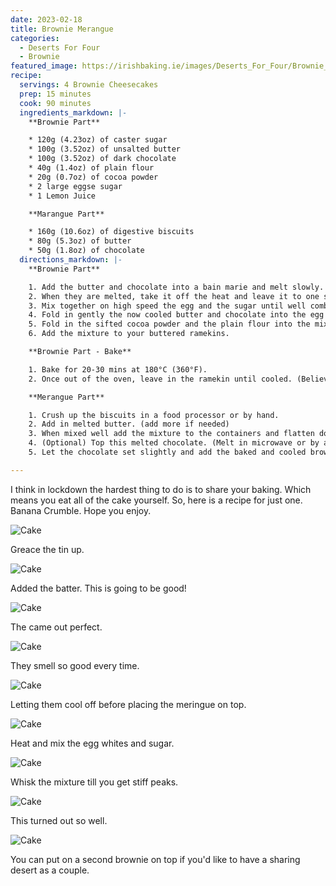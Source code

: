 ```yaml
---
date: 2023-02-18
title: Brownie Merangue
categories:
  - Deserts For Four
  - Brownie
featured_image: https://irishbaking.ie/images/Deserts_For_Four/Brownie_Meringue/Image_1.jpg
recipe:
  servings: 4 Brownie Cheesecakes
  prep: 15 minutes
  cook: 90 minutes
  ingredients_markdown: |-
    **Brownie Part**

    * 120g (4.23oz) of caster sugar
    * 100g (3.52oz) of unsalted butter
    * 100g (3.52oz) of dark chocolate
    * 40g (1.4oz) of plain flour
    * 20g (0.7oz) of cocoa powder
    * 2 large eggse sugar
    * 1 Lemon Juice

    **Marangue Part**

    * 160g (10.6oz) of digestive biscuits
    * 80g (5.3oz) of butter
    * 50g (1.8oz) of chocolate
  directions_markdown: |-
    **Brownie Part**

    1. Add the butter and chocolate into a bain marie and melt slowly. 
    2. When they are melted, take it off the heat and leave it to one side.
    3. Mix together on high speed the egg and the sugar until well combined. 
    4. Fold in gently the now cooled butter and chocolate into the egg and sugar bowl.
    5. Fold in the sifted cocoa powder and the plain flour into the mix.
    6. Add the mixture to your buttered ramekins.

    **Brownie Part - Bake**

    1. Bake for 20-30 mins at 180°C (360°F).
    2. Once out of the oven, leave in the ramekin until cooled. (Believe me... it will fall apart!)

    **Merangue Part**

    1. Crush up the biscuits in a food processor or by hand.
    2. Add in melted butter. (add more if needed)
    3. When mixed well add the mixture to the containers and flatten down.
    4. (Optional) Top this melted chocolate. (Melt in microwave or by a bain marie)
    5. Let the chocolate set slightly and add the baked and cooled brownie on top.

---
```

I think in lockdown the hardest thing to do is to share your baking. Which means you eat all of the cake yourself. So, here is a recipe for just one. Banana Crumble. Hope you enjoy.

![Cake](https://irishbaking.ie/images/Deserts_For_Four/Brownie_Meringue/Image_2.jpg)

Greace the tin up.

![Cake](https://irishbaking.ie/images/Deserts_For_Four/Brownie_Meringue/Image_3.jpg)

Added the batter. This is going to be good!

![Cake](https://irishbaking.ie/images/Deserts_For_Four/Brownie_Meringue/Image_4.jpg)

The came out perfect.

![Cake](https://irishbaking.ie/images/Deserts_For_Four/Brownie_Meringue/Image_5.jpg)

They smell so good every time.

![Cake](https://irishbaking.ie/images/Deserts_For_Four/Brownie_Meringue/Image_6.jpg)

Letting them cool off before placing the meringue on top.

![Cake](https://irishbaking.ie/images/Deserts_For_Four/Brownie_Meringue/Image_7.jpg)

Heat and mix the egg whites and sugar.

![Cake](https://irishbaking.ie/images/Deserts_For_Four/Brownie_Meringue/Image_8.jpg)

Whisk the mixture till you get stiff peaks.

![Cake](https://irishbaking.ie/images/Deserts_For_Four/Brownie_Meringue/Image_9.jpg)

This turned out so well.

![Cake](https://irishbaking.ie/images/Deserts_For_Four/Brownie_Meringue/Image_10.jpg)

You can put on a second brownie on top if you'd like to have a sharing desert as a couple.

